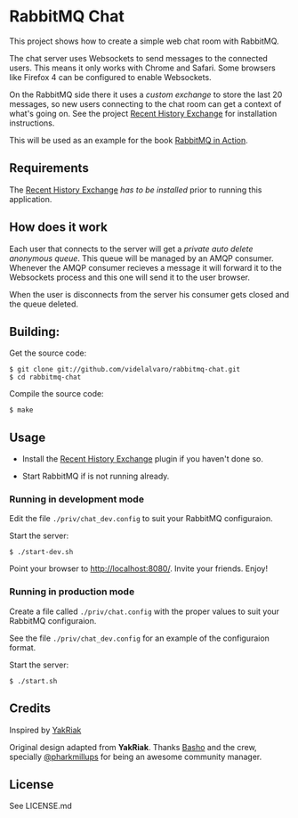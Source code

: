 # RabbitMQ Chat #

This project shows how to create a simple web chat room with RabbitMQ.

The chat server uses Websockets to send messages to the connected users. This means it only works with Chrome and Safari. Some browsers like Firefox 4 can be configured to enable Websockets.

On the RabbitMQ side there it uses a _custom exchange_ to store the last 20 messages, so new users connecting to the chat room can get a context of what's going on. See the project [Recent History Exchange](https://github.com/videlalvaro/rabbitmq-recent-history-exchange) for installation instructions.

This will be used as an example for the book [RabbitMQ in Action](http://bit.ly/rabbitmq).

## Requirements ##

The [Recent History Exchange](https://github.com/videlalvaro/rabbitmq-recent-history-exchange) _has to be installed_ prior to running this application.

## How does it work ##

Each user that connects to the server will get a _private auto delete anonymous queue_. This queue will be managed by an AMQP consumer. Whenever the AMQP consumer recieves a message it will forward it to the Websockets process and this one will send it to the user browser.

When the user is disconnects from the server his consumer gets closed and the queue deleted.

## Building: ##

Get the source code:

    $ git clone git://github.com/videlalvaro/rabbitmq-chat.git
    $ cd rabbitmq-chat

Compile the source code:

    $ make

## Usage ##

- Install the [Recent History Exchange](https://github.com/videlalvaro/rabbitmq-recent-history-exchange) plugin if you haven't done so.

- Start RabbitMQ if is not running already.

### Running in development mode ###

Edit the file `./priv/chat_dev.config` to suit your RabbitMQ configuraion.

Start the server:

    $ ./start-dev.sh

Point your browser to [http://localhost:8080/](http://localhost:8080/). Invite your friends. Enjoy!

### Running in production mode ###

Create a file called `./priv/chat.config` with the proper values to suit your RabbitMQ configuraion.

See the file `./priv/chat_dev.config` for an example of the configuraion format.

Start the server:

    $ ./start.sh

## Credits ##

Inspired by [YakRiak](https://github.com/seancribbs/yakriak)

Original design adapted from __YakRiak__. Thanks [Basho](http://basho.com/) and the crew, specially [@pharkmillups](http://twitter.com/#!/pharkmillups) for being an awesome community manager.

## License ##

See LICENSE.md
